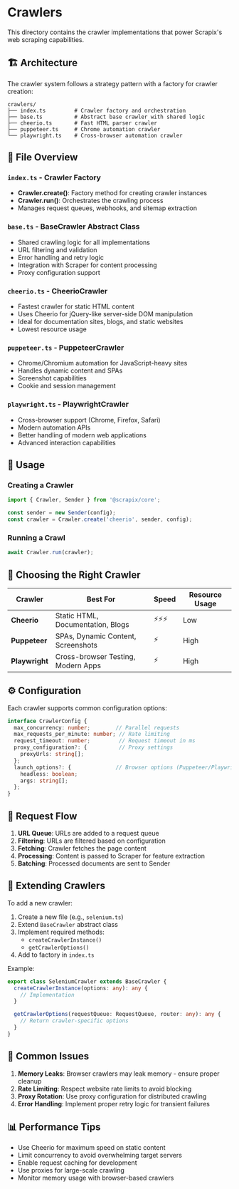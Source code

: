# Crawlers

This directory contains the crawler implementations that power Scrapix's web scraping capabilities.

## 🏗️ Architecture

The crawler system follows a strategy pattern with a factory for crawler creation:

```
crawlers/
├── index.ts         # Crawler factory and orchestration
├── base.ts          # Abstract base crawler with shared logic
├── cheerio.ts       # Fast HTML parser crawler
├── puppeteer.ts     # Chrome automation crawler
└── playwright.ts    # Cross-browser automation crawler
```

## 📁 File Overview

### `index.ts` - Crawler Factory
- **Crawler.create()**: Factory method for creating crawler instances
- **Crawler.run()**: Orchestrates the crawling process
- Manages request queues, webhooks, and sitemap extraction

### `base.ts` - BaseCrawler Abstract Class
- Shared crawling logic for all implementations
- URL filtering and validation
- Error handling and retry logic
- Integration with Scraper for content processing
- Proxy configuration support

### `cheerio.ts` - CheerioCrawler
- Fastest crawler for static HTML content
- Uses Cheerio for jQuery-like server-side DOM manipulation
- Ideal for documentation sites, blogs, and static websites
- Lowest resource usage

### `puppeteer.ts` - PuppeteerCrawler
- Chrome/Chromium automation for JavaScript-heavy sites
- Handles dynamic content and SPAs
- Screenshot capabilities
- Cookie and session management

### `playwright.ts` - PlaywrightCrawler
- Cross-browser support (Chrome, Firefox, Safari)
- Modern automation APIs
- Better handling of modern web applications
- Advanced interaction capabilities

## 🔧 Usage

### Creating a Crawler

```typescript
import { Crawler, Sender } from '@scrapix/core';

const sender = new Sender(config);
const crawler = Crawler.create('cheerio', sender, config);
```

### Running a Crawl

```typescript
await Crawler.run(crawler);
```

## 🎯 Choosing the Right Crawler

| Crawler | Best For | Speed | Resource Usage |
|---------|----------|-------|----------------|
| **Cheerio** | Static HTML, Documentation, Blogs | ⚡⚡⚡ | Low |
| **Puppeteer** | SPAs, Dynamic Content, Screenshots | ⚡ | High |
| **Playwright** | Cross-browser Testing, Modern Apps | ⚡ | High |

## ⚙️ Configuration

Each crawler supports common configuration options:

```typescript
interface CrawlerConfig {
  max_concurrency: number;        // Parallel requests
  max_requests_per_minute: number; // Rate limiting
  request_timeout: number;         // Request timeout in ms
  proxy_configuration?: {          // Proxy settings
    proxyUrls: string[];
  };
  launch_options?: {              // Browser options (Puppeteer/Playwright)
    headless: boolean;
    args: string[];
  };
}
```

## 🔄 Request Flow

1. **URL Queue**: URLs are added to a request queue
2. **Filtering**: URLs are filtered based on configuration
3. **Fetching**: Crawler fetches the page content
4. **Processing**: Content is passed to Scraper for feature extraction
5. **Batching**: Processed documents are sent to Sender

## 🚀 Extending Crawlers

To add a new crawler:

1. Create a new file (e.g., `selenium.ts`)
2. Extend `BaseCrawler` abstract class
3. Implement required methods:
   - `createCrawlerInstance()`
   - `getCrawlerOptions()`
4. Add to factory in `index.ts`

Example:

```typescript
export class SeleniumCrawler extends BaseCrawler {
  createCrawlerInstance(options: any): any {
    // Implementation
  }

  getCrawlerOptions(requestQueue: RequestQueue, router: any): any {
    // Return crawler-specific options
  }
}
```

## 🐛 Common Issues

1. **Memory Leaks**: Browser crawlers may leak memory - ensure proper cleanup
2. **Rate Limiting**: Respect website rate limits to avoid blocking
3. **Proxy Rotation**: Use proxy configuration for distributed crawling
4. **Error Handling**: Implement proper retry logic for transient failures

## 📊 Performance Tips

- Use Cheerio for maximum speed on static content
- Limit concurrency to avoid overwhelming target servers
- Enable request caching for development
- Use proxies for large-scale crawling
- Monitor memory usage with browser-based crawlers